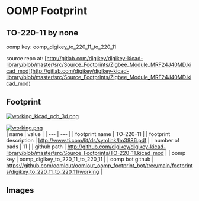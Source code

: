 # OOMP Footprint  
## TO-220-11  by none  
  
oomp key: oomp_digikey_to_220_11_to_220_11  
  
source repo at: [http://gitlab.com/digikey/digikey-kicad-library/blob/master/src/Source_Footprints/Zigbee_Module_MRF24J40MD.kicad_mod](http://gitlab.com/digikey/digikey-kicad-library/blob/master/src/Source_Footprints/Zigbee_Module_MRF24J40MD.kicad_mod)  
## Footprint  
  
[![working_kicad_pcb_3d.png](working_kicad_pcb_3d_600.png)](working_kicad_pcb_3d.png)  
  
[![working.png](working_600.png)](working.png)  
| name | value | 
| --- | --- | 
| footprint name | TO-220-11 | 
| footprint description | http://www.ti.com/lit/ds/symlink/lm3886.pdf | 
| number of pads | 11 | 
| github path | http://github.com/digikey/digikey-kicad-library/blob/master/src/Source_Footprints/TO-220-11.kicad_mod | 
| oomp key | oomp_digikey_to_220_11_to_220_11 | 
| oomp bot github | https://github.com/oomlout/oomlout_oomp_footprint_bot/tree/main/footprints/digikey_to_220_11_to_220_11/working | 
## Images  
